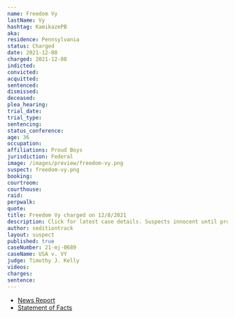 ```yaml
---
name: Freedom Vy
lastName: Vy
hashtag: KamikazePB
aka:
residence: Pennsylvania
status: Charged
date: 2021-12-08
charged: 2021-12-08
indicted:
convicted:
acquitted:
sentenced:
dismissed:
deceased:
plea_hearing:
trial_date:
trial_type:
sentencing:
status_conference:
age: 36
occupation:
affiliations: Proud Boys
jurisdiction: Federal
image: /images/preview/freedom-vy.png
suspect: freedom-vy.png
booking:
courtroom:
courthouse:
raid:
perpwalk:
quote:
title: Freedom Vy charged on 12/8/2021
description: Click for latest case details. Suspects innocent until proven guilty.
author: seditiontrack
layout: suspect
published: true
caseNumber: 21-mj-0689
caseName: USA v. VY
judge: Timothy J. Kelly
videos:
charges:
sentence:
---
```


- [News Report](https://www.msn.com/en-us/news/us/3-philly-area-proud-boys-charged-in-jan-6-capitol-riot/ar-AARQELh)
- [Statement of Facts](https://www.justice.gov/usao-dc/case-multi-defendant/file/1480331/download)
